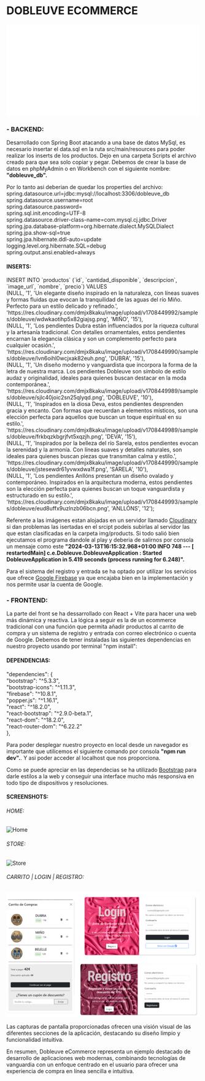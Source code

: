 <h1>DOBLEUVE ECOMMERCE</h1>
<img src="Dobleuve-frontend/public/img/Logo VV.svg" alt="Logo" />
<h3>- BACKEND:</h3>
<p>Desarrollado con Spring Boot atacando a una base de datos MySql, es necesario insertar el data.sql en la ruta src/main/resources para poder realizar los inserts de los productos.
Dejo en una carpeta Scripts el archivo creado para que sea solo copiar y pegar. Debemos de crear la base de datos en phpMyAdmin o en Workbench con el siguiente nombre: <strong>"dobleuve_db".</strong></p>
<p>Por lo tanto asi deberian de quedar los properties del archivo: </br>
spring.datasource.url=jdbc:mysql://localhost:3306/dobleuve_db </br>
spring.datasource.username=root </br>
spring.datasource.password= </br>
spring.sql.init.encoding=UTF-8 </br>
spring.datasource.driver-class-name=com.mysql.cj.jdbc.Driver </br>
spring.jpa.database-platform=org.hibernate.dialect.MySQLDialect </br>
spring.jpa.show-sql=true </br>
spring.jpa.hibernate.ddl-auto=update </br>
logging.level.org.hibernate.SQL=debug </br>
spring.output.ansi.enabled=always

</p>
<h4>INSERTS: </h4>
<p>
INSERT INTO `productos` (`id`, `cantidad_disponible`, `descripcion`, `image_url`, `nombre`, `precio`) VALUES </br>
(NULL, '1', 'Un elegante diseño inspirado en la naturaleza, con líneas suaves y formas fluidas que evocan la tranquilidad de las aguas del río Miño. Perfecto para un estilo delicado y refinado.', 'https://res.cloudinary.com/dmjx8kaku/image/upload/v1708449992/samples/dobleuve/wdwkaotihp5x82giajsg.png', 'MIÑO', '15'), </br>
(NULL, '1', 'Los pendientes Dubra están influenciados por la riqueza cultural y la artesanía tradicional. Con detalles ornamentales, estos pendientes encarnan la elegancia clásica y son un complemento perfecto para cualquier ocasión.', 'https://res.cloudinary.com/dmjx8kaku/image/upload/v1708449990/samples/dobleuve/lvn6oihl0wcjxak82euh.png', 'DUBRA', '15'), </br>
(NULL, '1', 'Un diseño moderno y vanguardista que incorpora la forma de la letra de nuestra marca. Los pendientes Dobleuve son símbolo de estilo audaz y originalidad, ideales para quienes buscan destacar en la moda contemporánea.', 'https://res.cloudinary.com/dmjx8kaku/image/upload/v1708449989/samples/dobleuve/sjlc40joic2sn25qlyqd.png', 'DOBLEUVE', '10'), </br> 
(NULL, '1', 'Inspirados en la diosa Deva, estos pendientes desprenden gracia y encanto. Con formas que recuerdan a elementos místicos, son una elección perfecta para aquellos que buscan un toque espiritual en su estilo.', 'https://res.cloudinary.com/dmjx8kaku/image/upload/v1708449989/samples/dobleuve/frkbqzkbgrjfvt5xqzjh.png', 'DEVA', '15'), </br>
(NULL, '1', 'Inspirados por la belleza del río Sarela, estos pendientes evocan la serenidad y la armonía. Con líneas suaves y detalles naturales, son ideales para quienes buscan piezas que transmitan calma y estilo.', 'https://res.cloudinary.com/dmjx8kaku/image/upload/v1708449990/samples/dobleuve/jstesewdr61yvwxdwa1f.png', 'SARELA', '10'), </br>
(NULL, '1', 'Los pendientes Anllóns presentan un diseño ovalado y contemporáneo. Inspirados en la arquitectura moderna, estos pendientes son la elección perfecta para quienes buscan un toque vanguardista y estructurado en su estilo.', 'https://res.cloudinary.com/dmjx8kaku/image/upload/v1708449993/samples/dobleuve/eud8uffx9uzlnzb06bcn.png', 'ANLLÓNS', '12');
</p>
<p>Referente a las imágenes estan alojadas en un servidor llamado <a href="https://cloudinary.com/users/register_free">Cloudinary</a> si dan problemas las isertadas en el srcipt podeis subirlas al servidor las que estan clasificadas en la carpeta img/products.
Si todo salió bien ejecutamos el programa dandole al play y deberia de salirnos por consola un mensaje como este <strong>"2024-03-13T16:15:32.968+01:00  INFO 748 --- [  restartedMain] c.e.Dobleuve.DobleuveApplication         : Started DobleuveApplication in 5.419 seconds (process running for 6.248)".</strong></p>

<p>Para el sistema del registro y entrada se ha optado por utilizar los servicios que ofrece <a href="https://firebase.google.com/">Google Firebase</a> ya que encajaba bien en la implementación y nos permite usar la cuenta de Google.</p>

<h3>- FRONTEND:</h3>
<p>La parte del front se ha dessarrollado con React + Vite para hacer una web más dinámica y reactiva. La lógica a seguir es la de un ecommerce tradicional con una función que permita añadir productos al carrito de compra y un sistema de registro y entrada con correo electrónico o cuenta de Google. Debemos de tener instaladas las siguientes dependencias en nuestro proyecto usando por terminal "npm install":</p>

<h4>DEPENDENCIAS: </h4>
<p>"dependencies": { </br>
    "bootstrap": "^5.3.3", </br>
    "bootstrap-icons": "^1.11.3", </br>
    "firebase": "^10.8.1", </br>
    "popper.js": "^1.16.1", </br>
    "react": "^18.2.0", </br>
    "react-bootstrap": "^2.9.0-beta.1", </br>
    "react-dom": "^18.2.0", </br>
    "react-router-dom": "^6.22.2" </br>
  }, </p>
<p>Para poder desplegar nuestro proyecto en local desde un navegador es importante que utilicemos el siguiente comando por consola <strong>"npm run dev".</strong>. Y asi poder acceder al localhost que nos proporciona. </p>
<p>Como se puede apreciar en las dependecias se ha utilizado <a href="https://getbootstrap.com/">Bootstrap</a> para darle estilos a la web y conseguir una interface mucho más responsiva en todo tipo de dispositivos y resoluciones.</p>

<h4>SCREENSHOTS: </h4>
 <h6>HOME:</h6>
 <img src="img dobleuve/Home.png" alt="Home" />

 <h6>STORE:</h6>
 <img src="img dobleuve/Store.png" alt="Store" />

 <h6>CARRITO | LOGIN | REGISTRO:</h6>
 <img src="img dobleuve/Carrito-Login-Registro.png" alt="Carrito, Login, Registro" />
 
<p>Las capturas de pantalla proporcionadas ofrecen una visión visual de las diferentes secciones de la aplicación, destacando su diseño limpio y funcionalidad intuitiva.</p>

<p>En resumen, Dobleuve eCommerce representa un ejemplo destacado de desarrollo de aplicaciones web modernas, combinando tecnologías de vanguardia con un enfoque centrado en el usuario para ofrecer una experiencia de compra en línea sencilla e intuitiva.</p>
